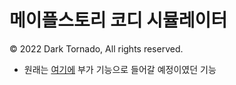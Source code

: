 # 메이플스토리 코디 시뮬레이터

© 2022 Dark Tornado, All rights reserved.

* 원래는 [여기에](https://github.com/DarkTornado/MapleTools) 부가 기능으로 들어갈 예정이였던 기능
